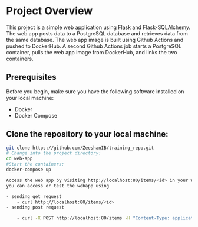 # Project Overview
This project is a simple web application using Flask and Flask-SQLAlchemy. The web app posts data to a PostgreSQL database and retrieves data from the same database. The web app image is built using Github Actions and pushed to DockerHub. A second Github Actions job starts a PostgreSQL container, pulls the web app image from DockerHub, and links the two containers.

## Prerequisites
Before you begin, make sure you have the following software installed on your local machine:
- Docker
- Docker Compose


## Clone the repository to your local machine:
```bash
git clone https://github.com/ZeeshanIB/training_repo.git
# Change into the project directory:
cd web-app
#Start the containers:
docker-compose up

Access the web app by visiting http://localhost:80/items/<id> in your web browser.
you can access or test the webapp using

- sending get request
    - curl http://localhost:80/items/<id> 
- sending post request

    - curl -X POST http://localhost:80/items -H "Content-Type: application/json" -d '{"title": <value>, "content": <value>}'
